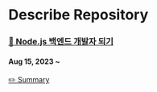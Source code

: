 # Describe Repository
### [🍏 Node.js 백엔드 개발자 되기](https://www.yes24.com/Product/Goods/118379776?pid=123487&cosemkid=go16824830302432674&gclid=Cj0KCQjwoeemBhCfARIsADR2QCs8iLMckFYG5cDrmU4vG59oWij7SYk_HAD0fHjKshoIsc4dHERzpcYaAuNhEALw_wcB)
#### Aug 15, 2023 ~
[✏️ Summary](https://golden-age-825.notion.site/Node-js-dd2ce2165e9d4b7f844c9ae3d6621682?pvs=4) 


